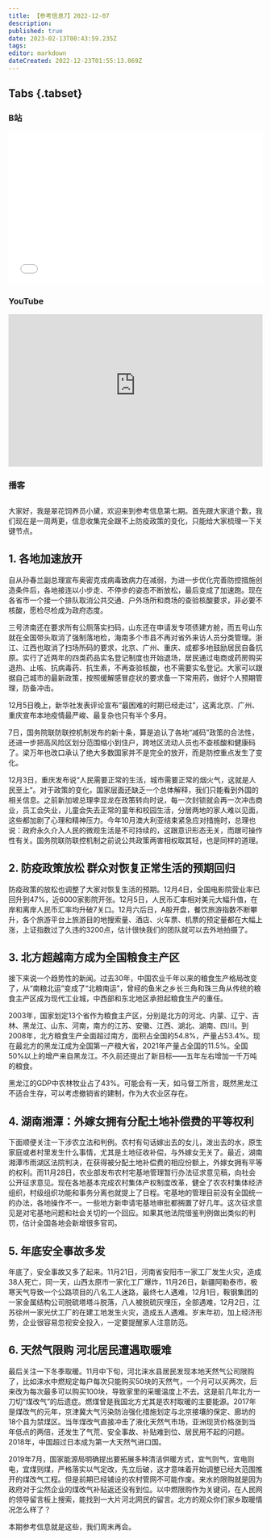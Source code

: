 ```yaml
---
title: 【参考信息7】2022-12-07
description: 
published: true
date: 2023-02-13T00:43:59.235Z
tags: 
editor: markdown
dateCreated: 2022-12-23T01:55:13.069Z
---
```


## Tabs {.tabset}
### B站
<div style="position: relative; padding: 30% 45%;">
<iframe style="position: absolute; width: 100%; height: 100%; left: 0; top: 0;" src="//player.bilibili.com/player.html?&bvid=BV1Wd4y1s7Fy&page=1&as_wide=1&high_quality=1&danmaku=1" scrolling="no" border="0" frameborder="no" framespacing="0" allowfullscreen="true"></iframe>
</div>

### YouTube
<div style="position: relative; padding: 30% 45%;">
<iframe style="position: absolute; top: 0; left: 0; width: 100%; height: 100%;" src="https://www.youtube-nocookie.com/embed/KHRjKCtzRqM" title="YouTube video player" frameborder="0" allow="accelerometer; autoplay; clipboard-write; encrypted-media; gyroscope; picture-in-picture" allowfullscreen></iframe>
</div>
  
### 播客
<div class="podcast-player"></div>

## 

大家好，我是翠花饲养员小黛，欢迎来到参考信息第七期。首先跟大家道个歉，我们现在是一周两更，信息收集完全跟不上防疫政策的变化，只能给大家梳理一下关键节点。

## 1. 各地加速放开

自从孙春兰副总理宣布奥密克戎病毒致病力在减弱，为进一步优化完善防控措施创造条件后，各地接连以小步走、不停步的姿态不断放松，最后变成了加速跑。现在各省市一个接一个排队取消公共交通、户外场所和商场的查验核酸要求，非必要不核酸，愿检尽检成为政府态度。

三号济南还在要求所有公厕落实扫码，山东还在申请发专项债建方舱，而五号山东就在全国带头取消了强制落地检，海南多个市县不再对省外来访人员分类管理。浙江、江西也取消了扫场所码的要求，北京、广州、重庆、成都多地鼓励居民自备抗原。实行了近两年的四类药品实名登记制度也开始退场，居民通过电商或药房购买退热、止咳、抗病毒药、抗生素，不再查验核酸，也不需要实名登记。大家可以跟据自己城市的最新政策，按照缓解感冒症状的要求备一下常用药，做好个人预期管理，防备冲击。

12月5日晚上，新华社发表评论宣布“最困难的时期已经走过”，这离北京、广州、重庆宣布本地疫情最严峻、最复杂也只有半个多月。

7日，国务院联防联控机制发布的新十条，算是追认了各地“减码”政策的合法性，还进一步把高风险区划分范围缩小到住户，跨地区流动人员也不查核酸和健康码了。梁万年也改口承认了绝大多数国家并不是完全的放开，而是防控重点发生了变化。

12月3日，重庆发布说“人民需要正常的生活，城市需要正常的烟火气，这就是人民至上”。对于政策的变化，国家层面还缺乏一个总体解释，我们只能看到外国的相关信息。之前新加坡总理李显龙在政策转向时说，每一次封锁就会再一次冲击商业，员工会失业，儿童会失去正常的童年和校园生活，分居两地的家人难以见面，这些都加剧了心理和精神压力。今年10月澳大利亚结束紧急应对措施时，总理也说：政府永久介入人民的微观生活是不可持续的，这跟意识形态无关，而跟可操作性有关。国务院联防联控机制之前说公共政策两害相权取其轻，也是同样的道理。

## 2. 防疫政策放松 群众对恢复正常生活的预期回归

防疫政策的放松也调整了大家对恢复生活的预期。12月4日，全国电影院营业率已回升到47%，近6000家影院开张。12月5日，人民币汇率相对美元大幅升值，在岸和离岸人民币汇率均升破7关口。12月六后日，A股开盘，餐饮旅游指数不断攀升，各个旅游平台上旅游目的地搜索量、酒店、火车票、机票的预定量都在大幅上涨，上证指数过了久违的3200点，估计很快我们的团队就可以去外地拍摄了。

## 3. 北方超越南方成为全国粮食主产区

接下来说一个趋势性的新闻。过去30年，中国农业千年以来的粮食生产格局改变了，从“南粮北运”变成了“北粮南运”，曾经的鱼米之乡长三角和珠三角从传统的粮食主产区成为现代工业城，中西部和东北地区承担起粮食生产的重任。

2003年，国家划定13个省作为粮食主产区，分别是北方的河北、内蒙、辽宁、吉林、黑龙江、山东、河南，南方的江苏、安徽、江西、湖北、湖南、四川。到2008年，北方粮食生产全面超过南方，面积占全国的54.8%，产量占53.4%。现在最北方的黑龙江成为全国第一产粮大省，2021年产量占全国的11.5%。全国50%以上的增产来自黑龙江。不久前还提出了新目标——五年左右增加一千万吨的粮食。

黑龙江的GDP中农林牧业占了43%。可能会有一天，如马督工所言，既然黑龙江不适合生存，可以考虑撤销省的建制，作为大农业区存在。

## 4. 湖南湘潭：外嫁女拥有分配土地补偿费的平等权利

下面顺便关注一下涉农立法和判例。农村有句话嫁出去的女儿，泼出去的水，原生家庭或者村里发生什么事情，尤其是土地征收补偿，与外嫁女无关了。最近，湖南湘潭市雨湖区法院判决，在获得被分配土地补偿费的相应份额上，外嫁女拥有平等的权利。而11月28日，农业部发布农村宅基地管理暂行办法征求意见稿，向社会公开征求意见。现在各地基本完成农村集体产权制度改革，健全了农农村集体经济组织，村级组织功能和事务分离也就提上了日程。宅基地的管理目前没有全国统一的办法，各地操作不一。一些地方新申请宅基地审批都搁置了好几年。这次征求意见是对宅基地问题和社会关切的一个回应。如果其他法院借鉴判例做出类似的判罚，估计全国各地会新增很多官司。

## 5. 年底安全事故多发

年底了，安全事故又多了起来。11月21日，河南省安阳市一家工厂发生火灾，造成38人死亡，同一天，山西太原市一家化工厂爆炸，11月26日，新疆阿勒泰市，极寒天气导致一个公路项目的八名工人迷路，最终七人遇难，12月1日，鞍钢集团的一家金属结构公司脱硫塔塔斗脱落，八人被脱硫灰埋压，全部遇难，12月2日，江苏徐州一家光伏工厂的在建工地发生火灾，造成五人遇难。岁末年初，加上经济形势，企业很容易忽视安全投入，一定要提醒家人注意防范。

## 6. 天然气限购 河北居民遭遇取暖难

最后关注一下冬季取暖。11月中下旬，河北涞水县居民发现本地天然气公司限购了，比如涞水中燃规定每户每次只能购买50块的天然气，一个月可以买两次，后来改为每次最多可以购买100块，导致家里的采暖温度上不去。这是前几年北方一刀切“煤改气”的后遗症。燃煤曾是我国北方尤其是农村取暖的主要能源。2017年是煤改气的元年，京津冀大气污染防治强化措施划定与北京接壤的保定、廊坊的18个县为禁煤区。当年煤改气直接冲击了液化天然气市场，亚洲现货价格涨到当年低点的两倍，还发生了气荒、安全事故、补贴难到位、居民用不起的问题。2018年，中国超过日本成为第一大天然气进口国。

2019年7月，国家能源局明确提出要拓展多种清洁供暖方式，宜气则气，宜电则电，宜煤则煤，严格落实以气定改，先立后破，这才意味着开始调整已经大范围推开的煤改气工程。但是前期已经铺设的农村管网不可能作废。来水的限购就是因为政府对于尘然企业的煤改气补贴返还没有到位。以中燃限购作为关键词，在人民网的领导留言板上搜索，能找到一大片河北网民的留言。北方的观众你们家乡取暖情况怎么样了？

本期参考信息就是这些，我们周末再会。
